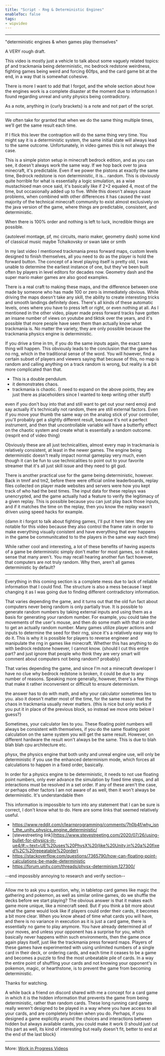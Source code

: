 ```yaml
---
title: "Script - Rng & Deterministic Engines"
enableToc: false
tags:
- wipvideo
---
```

----
"deterministic engines & when games play themselves"

A VERY rough draft.

This video is mostly just a vehicle to talk about some vaguely related topics: pf and trackmania being deterministic, mc bedrock redstone weirdness, fighting games being weird and forcing 60fps, and the card game bit at the end, in a way that is somewhat cohesive.

There is more I want to add that I forgot, and the whole section about how the engines work is a complete disaster at the moment due to information I found regarding unreal and unity physics being contradictory.

As a note, anything in {curly brackets} is a note and not part of the script.

----
We often take for granted that when we do the same thing multiple times, we’ll get the same result each time. 

If I flick this lever the contraption will do the same thing very time. You might say it is a deterministic system, the same initial state will always lead to the same outcome. Unfortunately, in video games this is not always the case.

This is a simple piston setup in minecraft bedrock edition, and as you can see, it doesn't always work the same way. If we hop back over to java minecraft, it's predictable. Even if we power the pistons at exactly the same time, 
Bedrock redstone is non deterministic, it is... random. This is obviously quite horrible for what is essentially a logic simulation, as a wise mustachioed man once said, it's basically like if 2+2 equaled 4, most of the time, but occasionally added up to five. While this doesn't always cause problems, when combined with other differences it has caused the vast majority of the technical minecraft community to exist almost exclusively on the java version of the game, where things are predictable, consistent, and deterministic.

When there is 100% order and nothing is left to luck, incredible things are possible.

{autolevel montage, pf, mc circuits, mario maker, geometry dash} some kind of classical music maybe Tchaikovsky or swan lake or smth

In my last video I mentioned trackmania press forward maps, custom levels designed to finish themselves, all you need to do as the player is hold the forward button. The concept of a level playing itself is pretty old, I was unable to determine the earliest instance of one, but they've been built often by players in level editors for decades now. Geometry dash and the super mario maker games are also good examples.

There is a real craft to making these maps, and the difference between one made by someone who has made 100 or zero is immediately obvious. While driving the maps doesn't take any skill, the ability to create interesting tricks and smooth landings definitely does. There's all kinds of these automatic levels, ones where you have to press left or right, or even nothing at all. As I mentioned in the other video, player made press forward tracks have gotten an insane number of views on youtube and tiktok over the years, and it's possible that more people have seen them than actually know what trackmania is. No matter the variety, they are only possible because the trackmania physics engine is deterministic.

If you drive a time in tm, if you do the same inputs again, the exact same thing will happen. This obviously leads to the conclusion that the game has no rng, which in the traditional sense of the word. You will however, find a certain subset of players and viewers saying that because of this, no map is random and calling anything on a track random is wrong, but reality is a bit more complicated than that.

- This is a double pendulum. 
- it demonstrates chaos. 
- trackmania is chaotic. 
{I need to expand on the above points, they are just there as placeholders since I wanted to keep writing other stuff}

even if you don't buy into that and still want to get out your nerd emoji and say actually it's technically not random, there are still external factors. Even if you move your thumb the same way on the analog stick of your controller, you'll probably get a slightly different result, because it's not a perfect instrument, and then that uncontrollable variable will have a butterfly effect on the chaotic system and create what is essentially a random outcome. 
{resprit end of video thing}

Obviously these are all just technicalities, almost every map in trackmania is relatively consistent, at least in the newer games. The engine being deterministic doesn't really impact normal gameplay very much, even though it can be fun to use technicalities to point out to your favorite streamer that it's all just skill issue and they need to git gud.

There is another practical use for the game being deterministic, however. Back in tmnf and tm2, before there were official online leaderboards, replay files collected on player made websites and servers were how you kept track of who had the best times. The input data for these replays was unencrypted, and the game actually had a feature to verify the legitimacy of a given replay. This is possible because you can just play back those inputs, and if it matches the time on the replay, then you know the replay wasn't driven using speed hacks for example.

{damn it i forgot to talk about fighting games, I'll put it here later. they are notable for this video because they also control the frame rate in order to make everything visually conistent and have everything that ever happens in the game be communitcated to to the players in the same way each time}

While rather cool and interesting, a lot of these benefits of having aspects of a game be deterministic simply don't matter for most games, so it makes sense that many aren't. You may recall hearing another fun fact however, that computers are not truly random. Why then, aren't all games deterministic by default?

----
Everything in this coming section is a complete mess due to lack of reliable information that I could find. The structure is also a mess because I kept changing it as I was going due to finding different contradictory information.

That varies depending the game, and it turns out that the old fun fact about computers never being random is only partially true. It is possible to generate random numbers by taking external inputs and using them as a basis for generating your random number. For example, you could take the movements of the user's mouse, and then do some math with that in order to get an actually random number. Many games utilize player actions and inputs to determine the seed for their rng, since it's a relatively easy way to do it. This is why it is possible for players to reverse engineer and manipulate the rng in games like minecraft. Whether this has anything to do with bedrock redstone however, I cannot know. {should I cut this entire part? and just ignore that people who think they are very smart will comment about computers not being random? probably}

That varies depending the game, and since I'm not a minecraft developer I have no clue why bedrock redstone is broken, it could be due to any number of reasons. Speaking more generally, however, there's a few things that make it rather inconvenient or difficult to ensure determinism.


the answer has to do with math, and why your calculator sometimes lies to you.
also it doesn't matter most of the time, for the same reason that the chaos in trackmania usually never matters. {this is nice but only works if you put it in place of the previous block, so instead we move onto below I guess?}

Sometimes, your calculator lies to you.
These floating point numbers will always be consistent with themselves, if you do the same floating point calculation on the same system you will get the same result. However, on different hardware the result won't always be the same. This is due to blah blah blah cpu architecture etc.

physx, the physics engine that both unity and unreal engine use, will only be deterministic if you use the enhanced determinism mode, which forces all calculations to happen in a fixed order, basically. 

In order for a physics engine to be deterministic, it needs to not use floating point numbers, only ever advance the simulation by fixed time steps, and all interactions must be resolved in a set order. If any of these aren't the case, or perhaps other factors I am not aware of as well, then it won't always be deterministic. It's understandable then


This information is impossible to turn into any statement that I can be sure is correct, I don't know what to do. Here are some links that seemed relatively useful.
- https://www.reddit.com/r/learnprogramming/comments/7h0b4f/why_isnt_the_unity_physics_engine_deterministic/
- [stevestreeting link](https://www.stevestreeting.com/2020/07/26/using-bullet-for-physics-in-ue4/#:~:text=UE%20uses%20PhysX%20(like%20Unity,in%20a%20fixed%2C%20repeatable%20order)
- https://stackoverflow.com/questions/7365790/how-can-floating-point-calculations-be-made-deterministic
- https://forum.unity.com/threads/physx-determinism.127300/

--end impossibly annoying to research and verify section--

----

Allow me to ask you a question, why, in tabletop card games like magic the gathering and pokemon, as well as similar online games, do we shuffle the decks before we start playing? The obvious answer is that it makes each game more unique, like a minecraft seed. But if you think a bit more about what the game would look like if players could order their cards, it becomes a bit more clear. When you know ahead of time what cards you will have, and there is no variance in execution as it is just a card game, there is essentially no game to play anymore. You have already determined all of your moves, and unless your opponent has a surprise for you, which basically never happens within such environments, then the game once again plays itself, just like the trackmania press forward maps. Players of these games have experimented with using unlimited numbers of a single card in their deck, or ordering cards, and each time it ceases to be a game and becomes a puzzle to find the most unbeatable pile of cards. In a way the entire point of shuffling your cards and not knowing your opponent's in pokemon, magic, or hearthstone, is to prevent the game from becoming deterministic.

Thanks for watching.



A while back a friend on discord shared with me a concept for a card game in which it is the hidden information that prevents the game from being deterministic, rather than random cards. These long running card games really weren't designed to be played in a way where you have access to all your cards, and are completely broken when you do. Perhaps, if you designed a game explicitly around the choices and interactions between hidden but always available cards, you could make it work 
{I should just cut this part as well, its kind of interesting but really doesn't fit, better to end at the end of the last block}

---
More: [Work in Progress Videos](./tags/wipvideo)
